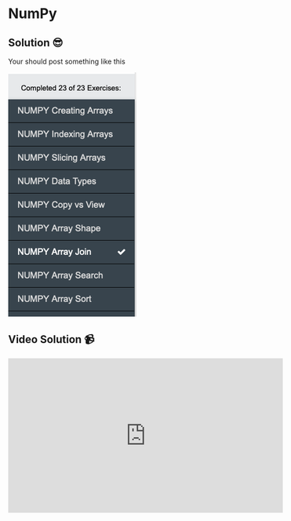 # NumPy

## Solution 😎

Your should post something like this

![image](../../../assets/numpySolution.png)

## Video Solution 📹

<iframe width="560" height="315" src="https://www.youtube.com/embed/wDjeBNv6ip0" title="YouTube video player" frameborder="0" allow="accelerometer; autoplay; clipboard-write; encrypted-media; gyroscope; picture-in-picture; web-share" allowfullscreen></iframe>
